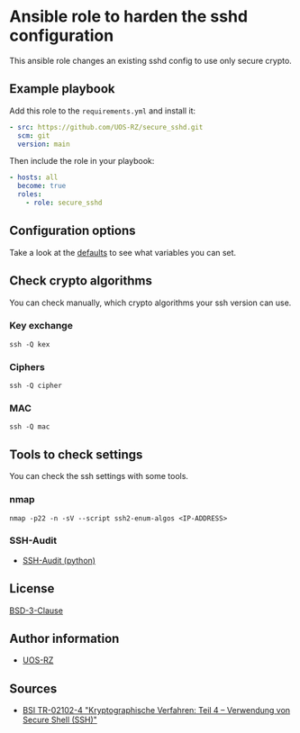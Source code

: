 # Ansible role to harden the sshd configuration

This ansible role changes an existing sshd config to use only secure crypto.

## Example playbook

Add this role to the `requirements.yml` and install it:

```yaml
- src: https://github.com/UOS-RZ/secure_sshd.git
  scm: git
  version: main
```

Then include the role in your playbook:

```yaml
- hosts: all
  become: true
  roles:
    - role: secure_sshd
```

## Configuration options

Take a look at the [defaults](defaults/main.yml) to see what variables you can set.

## Check crypto algorithms

You can check manually, which crypto algorithms your ssh version can use.

### Key exchange

```shell
ssh -Q kex
```

### Ciphers

```shell
ssh -Q cipher
```

### MAC

```shell
ssh -Q mac
```

## Tools to check settings

You can check the ssh settings with some tools.

### nmap

```shell
nmap -p22 -n -sV --script ssh2-enum-algos <IP-ADDRESS>
```

### SSH-Audit

- [SSH-Audit (python)](https://github.com/jtesta/ssh-audit)


## License

[BSD-3-Clause](LICENSE)

## Author information

- [UOS-RZ](https://rz.uni-osnabrueck.de/)

## Sources

- [BSI TR-02102-4 "Kryptographische Verfahren: Teil 4 – Verwendung von Secure Shell (SSH)"](https://www.bsi.bund.de/SharedDocs/Downloads/DE/BSI/Publikationen/TechnischeRichtlinien/TR02102/BSI-TR-02102-4.html)
